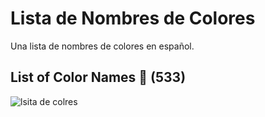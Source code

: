 # Lista de Nombres de Colores
Una lista de nombres de colores en español.

## List of Color Names 🔖 (**533**)

![lsita de colres](colors.svg "Lista de nombres de colores")
